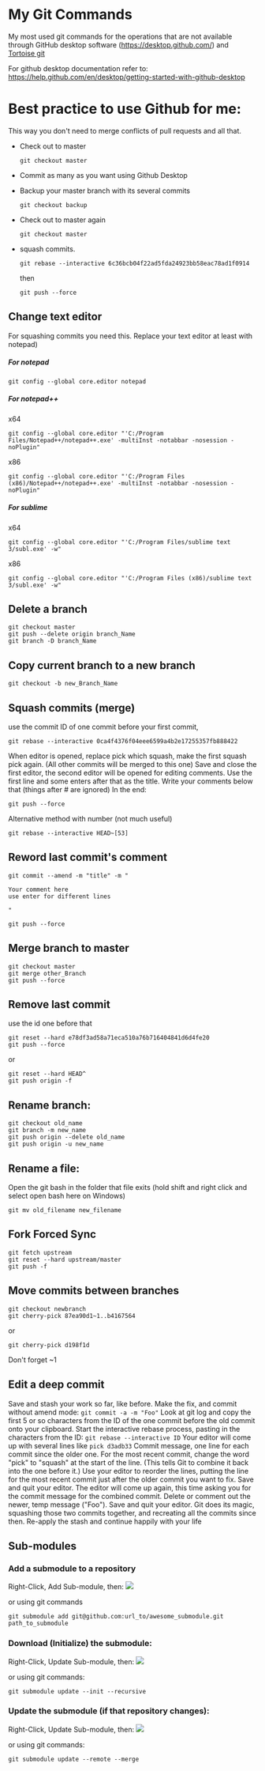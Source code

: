 # My Git Commands
My most used git commands for the operations that are not available through GitHub desktop software (https://desktop.github.com/) and [Tortoise git](https://tortoisegit.org/download/)

For github desktop documentation refer to:
https://help.github.com/en/desktop/getting-started-with-github-desktop

# Best practice to use Github for me:
This way you don't need to merge conflicts of pull requests and all that.

* Check out to master

	```
	git checkout master
	```
* Commit as many as you want using Github Desktop
* Backup your master branch with its several commits

	```
	git checkout backup
	```
* Check out to master again

	```
	git checkout master
	```
* squash commits.

	```
	git rebase --interactive 6c36bcb04f22ad5fda24923bb58eac78ad1f0914
	```
	then
	```
	git push --force
	```


## Change text editor
For squashing commits you need this. Replace your text editor at least with notepad)
##### For notepad
```
git config --global core.editor notepad
```

##### For notepad++
x64
```
git config --global core.editor "'C:/Program Files/Notepad++/notepad++.exe' -multiInst -notabbar -nosession -noPlugin"
```
x86
```
git config --global core.editor "'C:/Program Files (x86)/Notepad++/notepad++.exe' -multiInst -notabbar -nosession -noPlugin"
```
##### For sublime
x64
```
git config --global core.editor "'C:/Program Files/sublime text 3/subl.exe' -w"
```
x86
```
git config --global core.editor "'C:/Program Files (x86)/sublime text 3/subl.exe' -w"
```

## Delete a branch
```
git checkout master
git push --delete origin branch_Name
git branch -D branch_Name
```
## Copy current branch to a new branch
```
git checkout -b new_Branch_Name
```
## Squash commits (merge)
use the commit ID of one commit before your first commit,
```
git rebase --interactive 0ca4f4376f04eee6599a4b2e17255357fb888422
```
When editor is opened,
replace pick which squash,
make the first squash pick again. (All other commits will be merged to this one)
Save and close the first editor,
the second editor will be opened for editing comments.
Use the first line and some enters after that as the title.
Write your comments below that (things after # are ignored)
In the end:
```
git push --force
```
Alternative method with number (not much useful)
```
git rebase --interactive HEAD~[53]
```
## Reword last commit's comment
```
git commit --amend -m "title" -m "

Your comment here
use enter for different lines

"
```
```
git push --force
```
## Merge branch to master
```
git checkout master
git merge other_Branch
git push --force
```
## Remove last commit
use the id one before that
```
git reset --hard e78df3ad58a71eca510a76b716404841d6d4fe20
git push --force
```
or
```
git reset --hard HEAD^
git push origin -f
```

## Rename branch:
```
git checkout old_name
git branch -m new_name
git push origin --delete old_name
git push origin -u new_name
```

## Rename a file:
Open the git bash in the folder that file exits (hold shift and right click and select open bash here on Windows)
```
git mv old_filename new_filename
```

## Fork Forced Sync
```
git fetch upstream
git reset --hard upstream/master
git push -f
```

## Move commits between branches
```
git checkout newbranch
git cherry-pick 87ea90d1~1..b4167564
```
or
```
git cherry-pick d198f1d
```
Don't forget ~1


## Edit a deep commit
Save and stash your work so far, like before.
Make the fix, and commit without amend mode: `git commit -a -m "Foo"`
Look at git log and copy the first 5 or so characters from the ID of the one commit before the old commit onto your clipboard.
Start the interactive rebase process, pasting in the characters from the ID: `git rebase --interactive ID`
Your editor will come up with several lines like `pick d3adb33` Commit message, one line for each commit since the older one.
For the most recent commit, change the word "pick" to "squash" at the start of the line. (This tells Git to combine it back into the one before it.)
Use your editor to reorder the lines, putting the line for the most recent commit just after the older commit you want to fix.
Save and quit your editor.
The editor will come up again, this time asking you for the commit message for the combined commit. Delete or comment out the newer, temp message ("Foo").
Save and quit your editor.
Git does its magic, squashing those two commits together, and recreating all the commits since then.
Re-apply the stash and continue happily with your life


## Sub-modules

### Add a submodule to a repository

Right-Click, Add Sub-module, then:
![](images/add.jpg)


or using git commands
```
git submodule add git@github.com:url_to/awesome_submodule.git path_to_submodule
```

### Download (Initialize) the submodule:
Right-Click, Update Sub-module, then:
![](images/init.jpg)

or using git commands:
```
git submodule update --init --recursive
```

### Update the submodule (if that repository changes):

Right-Click, Update Sub-module, then:
![](images/update-submodue.jpg)

or using git commands:
```
git submodule update --remote --merge
```
